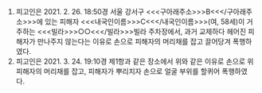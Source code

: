 1. 피고인은 2021. 2. 26. 18:50경 서울 강서구 <<<구아래주소>>>B<<</구아래주소>>>에 있는 피해자 <<<내국인이름>>>C<<</내국인이름>>>(여, 58세)이 거주하는 <<<빌라>>>○○<<</빌라>>>빌라 주차장에서, 과거 교제하다 헤어진 피해자가 만나주지 않는다는 이유로 손으로 피해자의 머리채를 잡고 끌어당겨 폭행하였다.
2. 피고인은 2021. 3. 24. 19:10경 제1항과 같은 장소에서 위와 같은 이유로 손으로 위 피해자의 머리채를 잡고, 피해자가 뿌리치자 손으로 얼굴 부위를 할퀴어 폭행하였다.